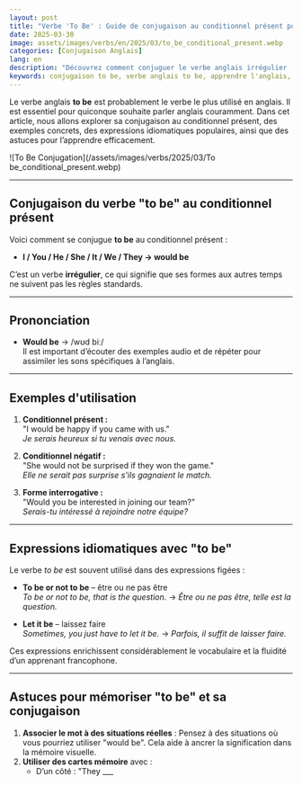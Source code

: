 ```yaml
---
layout: post
title: "Verbe 'To Be' : Guide de conjugaison au conditionnel présent pour les débutants"
date: 2025-03-30
image: assets/images/verbs/en/2025/03/to_be_conditional_present.webp
categories: [Conjugaison Anglais]
lang: en
description: "Découvrez comment conjuguer le verbe anglais irrégulier 'to be' au conditionnel présent. Ce guide complet en français est idéal pour les débutants qui souhaitent apprendre à utiliser 'to be' correctement avec des exemples, des expressions idiomatiques et des astuces pratiques."
keywords: conjugaison to be, verbe anglais to be, apprendre l'anglais, conjugaison anglaise pour débutants, expressions avec to be, grammaire anglaise, verbe irrégulier to be, conjuguer to be en anglais, to be conditional present
---
```


Le verbe anglais **to be** est probablement le verbe le plus utilisé en anglais. Il est essentiel pour quiconque souhaite parler anglais couramment. Dans cet article, nous allons explorer sa conjugaison au conditionnel présent, des exemples concrets, des expressions idiomatiques populaires, ainsi que des astuces pour l’apprendre efficacement.

![To Be Conjugation](/assets/images/verbs/2025/03/To be_conditional_present.webp)

---

## Conjugaison du verbe "to be" au conditionnel présent

Voici comment se conjugue **to be** au conditionnel présent :

- **I / You / He / She / It / We / They → would be**

C’est un verbe **irrégulier**, ce qui signifie que ses formes aux autres temps ne suivent pas les règles standards.

---

## Prononciation

- **Would be** → /wʊd biː/  
Il est important d’écouter des exemples audio et de répéter pour assimiler les sons spécifiques à l’anglais.

---

## Exemples d'utilisation

1. **Conditionnel présent :**  
   "I would be happy if you came with us."  
   _Je serais heureux si tu venais avec nous._

2. **Conditionnel négatif :**  
   "She would not be surprised if they won the game."  
   _Elle ne serait pas surprise s'ils gagnaient le match._

3. **Forme interrogative :**  
   "Would you be interested in joining our team?"  
   _Serais-tu intéressé à rejoindre notre équipe?_

---

## Expressions idiomatiques avec "to be"

Le verbe *to be* est souvent utilisé dans des expressions figées :

- **To be or not to be** – être ou ne pas être  
  _To be or not to be, that is the question._ → _Être ou ne pas être, telle est la question._

- **Let it be** – laissez faire  
  _Sometimes, you just have to let it be._ → _Parfois, il suffit de laisser faire._

Ces expressions enrichissent considérablement le vocabulaire et la fluidité d’un apprenant francophone.

---

## Astuces pour mémoriser "to be" et sa conjugaison

1. **Associer le mot à des situations réelles** : Pensez à des situations où vous pourriez utiliser "would be". Cela aide à ancrer la signification dans la mémoire visuelle.
2. **Utiliser des cartes mémoire** avec :  
   - D’un côté : "They ___